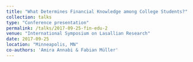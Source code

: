 ```yaml
---
title: "What Determines Financial Knowledge among College Students?"
collection: talks
type: "Conference presentation"
permalink: /talks/2017-09-25-fin-edu-2
venue: "International Symposium on Lasallian Research"
date: 2017-09-25
location: "Minneapolis, MN"
co-authors: 'Amira Annabi & Fabian Müller'
---
```



